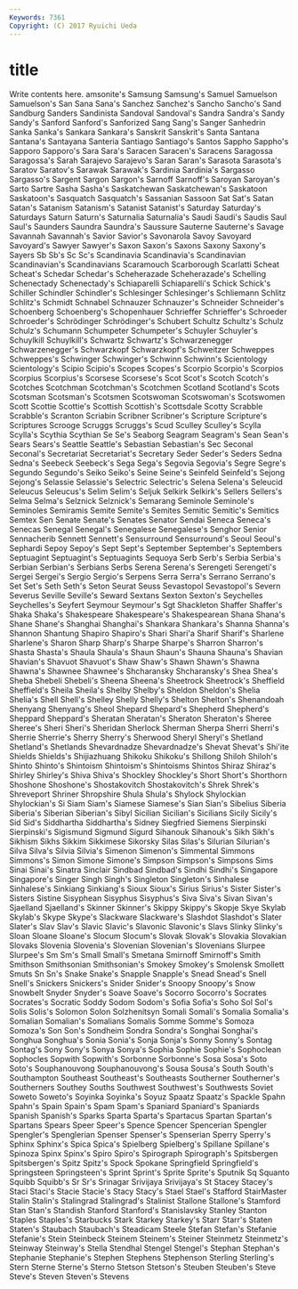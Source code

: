 ```yaml
---
Keywords: 7361 
Copyright: (C) 2017 Ryuichi Ueda
---
```


# title

Write contents here.
amsonite's Samsung Samsung's
Samuel Samuelson Samuelson's San Sana Sana's Sanchez Sanchez's Sancho Sancho's
Sand Sandburg Sanders Sandinista Sandoval Sandoval's Sandra Sandra's Sandy Sandy's
Sanford Sanford's Sanforized Sang Sang's Sanger Sanhedrin Sanka Sanka's Sankara
Sankara's Sanskrit Sanskrit's Santa Santana Santana's Santayana Santeria Santiago Santiago's
Santos Sappho Sappho's Sapporo Sapporo's Sara Sara's Saracen Saracen's Saracens
Saragossa Saragossa's Sarah Sarajevo Sarajevo's Saran Saran's Sarasota Sarasota's Saratov
Saratov's Sarawak Sarawak's Sardinia Sardinia's Sargasso Sargasso's Sargent Sargon Sargon's
Sarnoff Sarnoff's Saroyan Saroyan's Sarto Sartre Sasha Sasha's Saskatchewan Saskatchewan's
Saskatoon Saskatoon's Sasquatch Sasquatch's Sassanian Sassoon Sat Sat's Satan Satan's
Satanism Satanism's Satanist Satanist's Saturday Saturday's Saturdays Saturn Saturn's Saturnalia
Saturnalia's Saudi Saudi's Saudis Saul Saul's Saunders Saundra Saundra's Saussure
Sauterne Sauterne's Savage Savannah Savannah's Savior Savior's Savonarola Savoy Savoyard
Savoyard's Sawyer Sawyer's Saxon Saxon's Saxons Saxony Saxony's Sayers Sb
Sb's Sc Sc's Scandinavia Scandinavia's Scandinavian Scandinavian's Scandinavians Scaramouch Scarborough
Scarlatti Scheat Scheat's Schedar Schedar's Scheherazade Scheherazade's Schelling Schenectady Schenectady's
Schiaparelli Schiaparelli's Schick Schick's Schiller Schindler Schindler's Schlesinger Schlesinger's Schliemann
Schlitz Schlitz's Schmidt Schnabel Schnauzer Schnauzer's Schneider Schneider's Schoenberg Schoenberg's
Schopenhauer Schrieffer Schrieffer's Schroeder Schroeder's Schrödinger Schrödinger's Schubert Schultz Schultz's
Schulz Schulz's Schumann Schumpeter Schumpeter's Schuyler Schuyler's Schuylkill Schuylkill's Schwartz
Schwartz's Schwarzenegger Schwarzenegger's Schwarzkopf Schwarzkopf's Schweitzer Schweppes Schweppes's Schwinger Schwinger's
Schwinn Schwinn's Scientology Scientology's Scipio Scipio's Scopes Scopes's Scorpio Scorpio's
Scorpios Scorpius Scorpius's Scorsese Scorsese's Scot Scot's Scotch Scotch's Scotches
Scotchman Scotchman's Scotchmen Scotland Scotland's Scots Scotsman Scotsman's Scotsmen Scotswoman
Scotswoman's Scotswomen Scott Scottie Scottie's Scottish Scottish's Scottsdale Scotty Scrabble
Scrabble's Scranton Scriabin Scribner Scribner's Scripture Scripture's Scriptures Scrooge Scruggs
Scruggs's Scud Sculley Sculley's Scylla Scylla's Scythia Scythian Se Se's
Seaborg Seagram Seagram's Sean Sean's Sears Sears's Seattle Seattle's Sebastian
Sebastian's Sec Seconal Seconal's Secretariat Secretariat's Secretary Seder Seder's Seders
Sedna Sedna's Seebeck Seebeck's Sega Sega's Segovia Segovia's Segre Segre's
Segundo Segundo's Seiko Seiko's Seine Seine's Seinfeld Seinfeld's Sejong Sejong's
Selassie Selassie's Selectric Selectric's Selena Selena's Seleucid Seleucus Seleucus's Selim
Selim's Seljuk Selkirk Selkirk's Sellers Sellers's Selma Selma's Selznick Selznick's
Semarang Seminole Seminole's Seminoles Semiramis Semite Semite's Semites Semitic Semitic's
Semitics Semtex Sen Senate Senate's Senates Senator Sendai Seneca Seneca's
Senecas Senegal Senegal's Senegalese Senegalese's Senghor Senior Sennacherib Sennett Sennett's
Sensurround Sensurround's Seoul Seoul's Sephardi Sepoy Sepoy's Sept Sept's September
September's Septembers Septuagint Septuagint's Septuagints Sequoya Serb Serb's Serbia Serbia's
Serbian Serbian's Serbians Serbs Serena Serena's Serengeti Serengeti's Sergei Sergei's
Sergio Sergio's Serpens Serra Serra's Serrano Serrano's Set Set's Seth
Seth's Seton Seurat Seuss Sevastopol Sevastopol's Severn Severus Seville Seville's
Seward Sextans Sexton Sexton's Seychelles Seychelles's Seyfert Seymour Seymour's Sgt
Shackleton Shaffer Shaffer's Shaka Shaka's Shakespeare Shakespeare's Shakespearean Shana Shana's
Shane Shane's Shanghai Shanghai's Shankara Shankara's Shanna Shanna's Shannon Shantung
Shapiro Shapiro's Shari Shari'a Sharif Sharif's Sharlene Sharlene's Sharon Sharp
Sharp's Sharpe Sharpe's Sharron Sharron's Shasta Shasta's Shaula Shaula's Shaun
Shaun's Shauna Shauna's Shavian Shavian's Shavuot Shavuot's Shaw Shaw's Shawn
Shawn's Shawna Shawna's Shawnee Shawnee's Shcharansky Shcharansky's Shea Shea's Sheba
Shebeli Shebeli's Sheena Sheena's Sheetrock Sheetrock's Sheffield Sheffield's Sheila Sheila's
Shelby Shelby's Sheldon Sheldon's Shelia Shelia's Shell Shell's Shelley Shelly
Shelly's Shelton Shelton's Shenandoah Shenyang Shenyang's Sheol Shepard Shepard's Shepherd
Shepherd's Sheppard Sheppard's Sheratan Sheratan's Sheraton Sheraton's Sheree Sheree's Sheri
Sheri's Sheridan Sherlock Sherman Sherpa Sherri Sherri's Sherrie Sherrie's Sherry
Sherry's Sherwood Sheryl Sheryl's Shetland Shetland's Shetlands Shevardnadze Shevardnadze's Shevat
Shevat's Shi'ite Shields Shields's Shijiazhuang Shikoku Shikoku's Shillong Shiloh Shiloh's
Shinto Shinto's Shintoism Shintoism's Shintoisms Shintos Shiraz Shiraz's Shirley Shirley's
Shiva Shiva's Shockley Shockley's Short Short's Shorthorn Shoshone Shoshone's Shostakovitch
Shostakovitch's Shrek Shrek's Shreveport Shriner Shropshire Shula Shula's Shylock Shylockian
Shylockian's Si Siam Siam's Siamese Siamese's Sian Sian's Sibelius Siberia
Siberia's Siberian Siberian's Sibyl Sicilian Sicilian's Sicilians Sicily Sicily's Sid
Sid's Siddhartha Siddhartha's Sidney Siegfried Siemens Sierpinski Sierpinski's Sigismund Sigmund
Sigurd Sihanouk Sihanouk's Sikh Sikh's Sikhism Sikhs Sikkim Sikkimese Sikorsky
Silas Silas's Silurian Silurian's Silva Silva's Silvia Silvia's Simenon Simenon's
Simmental Simmons Simmons's Simon Simone Simone's Simpson Simpson's Simpsons Sims
Sinai Sinai's Sinatra Sinclair Sindbad Sindbad's Sindhi Sindhi's Singapore Singapore's
Singer Singh Singh's Singleton Singleton's Sinhalese Sinhalese's Sinkiang Sinkiang's Sioux
Sioux's Sirius Sirius's Sister Sister's Sisters Sistine Sisyphean Sisyphus Sisyphus's
Siva Siva's Sivan Sivan's Sjaelland Sjaelland's Skinner Skinner's Skippy Skippy's
Skopje Skye Skylab Skylab's Skype Skype's Slackware Slackware's Slashdot Slashdot's
Slater Slater's Slav Slav's Slavic Slavic's Slavonic Slavonic's Slavs Slinky
Slinky's Sloan Sloane Sloane's Slocum Slocum's Slovak Slovak's Slovakia Slovakian
Slovaks Slovenia Slovenia's Slovenian Slovenian's Slovenians Slurpee Slurpee's Sm Sm's
Small Small's Smetana Smirnoff Smirnoff's Smith Smithson Smithsonian Smithsonian's Smokey
Smokey's Smolensk Smollett Smuts Sn Sn's Snake Snake's Snapple Snapple's
Snead Snead's Snell Snell's Snickers Snickers's Snider Snider's Snoopy Snoopy's
Snow Snowbelt Snyder Snyder's Soave Soave's Socorro Socorro's Socrates Socrates's
Socratic Soddy Sodom Sodom's Sofia Sofia's Soho Sol Sol's Solis
Solis's Solomon Solon Solzhenitsyn Somali Somali's Somalia Somalia's Somalian Somalian's
Somalians Somalis Somme Somme's Somoza Somoza's Son Son's Sondheim Sondra
Sondra's Songhai Songhai's Songhua Songhua's Sonia Sonia's Sonja Sonja's Sonny
Sonny's Sontag Sontag's Sony Sony's Sonya Sonya's Sophia Sophie Sophie's
Sophoclean Sophocles Sopwith Sopwith's Sorbonne Sorbonne's Sosa Sosa's Soto Soto's
Souphanouvong Souphanouvong's Sousa Sousa's South South's Southampton Southeast Southeast's Southeasts
Southerner Southerner's Southerners Southey Souths Southwest Southwest's Southwests Soviet Soweto
Soweto's Soyinka Soyinka's Soyuz Spaatz Spaatz's Spackle Spahn Spahn's Spain
Spain's Spam Spam's Spaniard Spaniard's Spaniards Spanish Spanish's Sparks Sparta
Sparta's Spartacus Spartan Spartan's Spartans Spears Speer Speer's Spence Spencer
Spencerian Spengler Spengler's Spenglerian Spenser Spenser's Spenserian Sperry Sperry's Sphinx
Sphinx's Spica Spica's Spielberg Spielberg's Spillane Spillane's Spinoza Spinx Spinx's
Spiro Spiro's Spirograph Spirograph's Spitsbergen Spitsbergen's Spitz Spitz's Spock Spokane
Springfield Springfield's Springsteen Springsteen's Sprint Sprint's Sprite Sprite's Sputnik Sq
Squanto Squibb Squibb's Sr Sr's Srinagar Srivijaya Srivijaya's St Stacey
Stacey's Staci Staci's Stacie Stacie's Stacy Stacy's Stael Stael's Stafford
StairMaster Stalin Stalin's Stalingrad Stalingrad's Stalinist Stallone Stallone's Stamford Stan
Stan's Standish Stanford Stanford's Stanislavsky Stanley Stanton Staples Staples's Starbucks
Stark Starkey Starkey's Starr Starr's Staten Staten's Staubach Staubach's Steadicam
Steele Stefan Stefan's Stefanie Stefanie's Stein Steinbeck Steinem Steinem's Steiner
Steinmetz Steinmetz's Steinway Steinway's Stella Stendhal Stengel Stengel's Stephan Stephan's
Stephanie Stephanie's Stephen Stephens Stephenson Sterling Sterling's Stern Sterne Sterne's
Sterno Stetson Stetson's Steuben Steuben's Steve Steve's Steven Steven's Stevens
